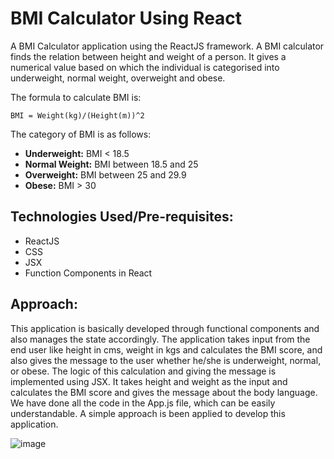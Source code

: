 # BMI Calculator Using React
A BMI Calculator application using the ReactJS framework. A BMI calculator finds the relation between height and weight of a person. It gives a numerical value based on which the individual is categorised into underweight, normal weight, overweight and obese. 

The formula to calculate BMI is: 
```
BMI = Weight(kg)/(Height(m))^2
```

The category of BMI is as follows:

- **Underweight:** BMI < 18.5
- **Normal Weight:** BMI between 18.5 and 25
- **Overweight:** BMI between 25 and 29.9
- **Obese:** BMI > 30

## Technologies Used/Pre-requisites:

- ReactJS
- CSS
- JSX
- Function Components in React

## Approach:

This application is basically developed through functional components and also manages the state accordingly. The application takes input from the end user like height in cms, weight in kgs and calculates the BMI score, and also gives the message to the user whether he/she is underweight, normal, or obese. The logic of this calculation and giving the message is implemented using JSX. It takes height and weight as the input and calculates the BMI score and gives the message about the body language. We have done all the code in the App.js file, which can be easily understandable. A simple approach is been applied to develop this application.

![image](https://github.com/sheet848/BMI-calculator/assets/160768361/475ae891-5952-40cc-bc95-93bdd7820034)
